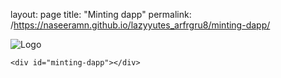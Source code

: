 layout: page
title: "Minting dapp"
permalink: /https://naseeramn.github.io/lazyyutes_arfrgru8/minting-dapp/

<!DOCTYPE html>
<html lang="en">
<head>
  <meta charset="UTF-8">
  <meta http-equiv="X-UA-Compatible" content="IE=edge">
  <meta name="viewport" content="width=device-width, initial-scale=1.0">

  <title>LZY YUTES CLUB - Minting DAPP</title>
  <link rel="icon" type="image/png" href="/build/images/fav.png" />

  <link rel="stylesheet" href="/build/main.css">
  <script src="/build/main.js"></script>
</head>
<body>
  <main>
    <img id="logo" src="/build/images/logo.png" alt="Logo" />

    <div id="minting-dapp"></div>
  </main>
</body>
</html>
